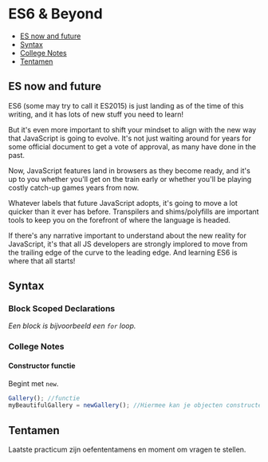 # ES6 & Beyond

- [ES now and future](#es-now-and-future)
- [Syntax](#syntax)
- [College Notes](#college-notes)
- [Tentamen](#tentamen)

## ES now and future

ES6 (some may try to call it ES2015) is just landing as of the time of this writing, and it has lots of new stuff you need to learn!

But it's even more important to shift your mindset to align with the new way that JavaScript is going to evolve. It's not just waiting around for years for some official document to get a vote of approval, as many have done in the past.

Now, JavaScript features land in browsers as they become ready, and it's up to you whether you'll get on the train early or whether you'll be playing costly catch-up games years from now.

Whatever labels that future JavaScript adopts, it's going to move a lot quicker than it ever has before. Transpilers and shims/polyfills are important tools to keep you on the forefront of where the language is headed.

If there's any narrative important to understand about the new reality for JavaScript, it's that all JS developers are strongly implored to move from the trailing edge of the curve to the leading edge. And learning ES6 is where that all starts!

## Syntax

### Block Scoped Declarations

*Een block is bijvoorbeeld een ```for``` loop.*

### College Notes

#### Constructor functie
Begint met ```new```. 
```javascript
Gallery(); //functie
myBeautifulGallery = newGallery(); //Hiermee kan je objecten constructen.
```

## Tentamen
Laatste practicum zijn oefententamens en moment om vragen te stellen. 


